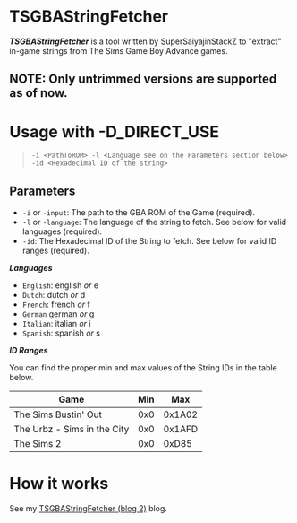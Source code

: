 # TSGBAStringFetcher

***TSGBAStringFetcher*** is a tool written by SuperSaiyajinStackZ to "extract" in-game strings from The Sims Game Boy Advance games.

## NOTE: Only untrimmed versions are supported as of now.


# Usage with -D_DIRECT_USE

> `-i <PathToROM> -l <Language see on the Parameters section below> -id <Hexadecimal ID of the string>`

## Parameters

- `-i` or `-input`: The path to the GBA ROM of the Game (required).
- `-l` or `-language`: The language of the string to fetch. See below for valid languages (required).
- `-id`: The Hexadecimal ID of the String to fetch. See below for valid ID ranges (required).

***Languages***

- `English`: english *or* e
- `Dutch`: dutch *or* d
- `French`: french *or* f
- `German` german *or* g
- `Italian`: italian *or* i
- `Spanish`: spanish *or* s

***ID Ranges***

You can find the proper min and max values of the String IDs in the table below.

| Game                        | Min | Max    |
| --------------------------- | --- | ------ |
| The Sims Bustin' Out        | 0x0 | 0x1A02 |
| The Urbz - Sims in the City | 0x0 | 0x1AFD |
| The Sims 2                  | 0x0 | 0xD85  |


# How it works

See my [TSGBAStringFetcher (blog 2)](https://supersaiyajinstackz.github.io/blogs/blog2) blog.